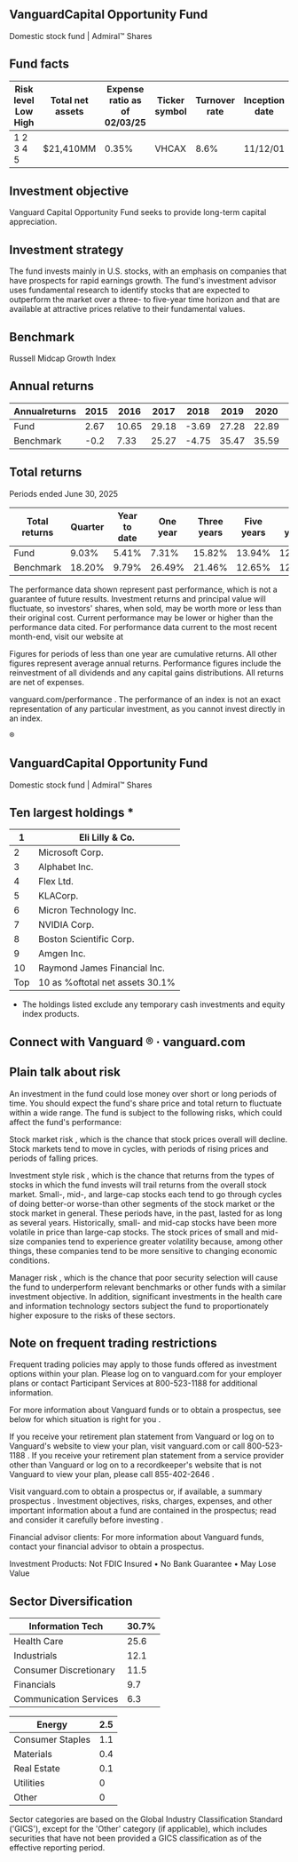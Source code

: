 ## VanguardCapital Opportunity Fund

Domestic stock fund | Admiral™ Shares

## Fund facts

| Risk level Low High   | Total net assets   | Expense ratio as of 02/03/25   | Ticker symbol   | Turnover rate   | Inception date   |   Fund number |
|-----------------------|--------------------|--------------------------------|-----------------|-----------------|------------------|---------------|
| 1 2 3 4 5             | $21,410MM          | 0.35%                          | VHCAX           | 8.6%            | 11/12/01         |          5111 |

## Investment objective

Vanguard Capital Opportunity Fund seeks to provide long-term capital appreciation.

## Investment strategy

The fund invests mainly in U.S. stocks, with an emphasis on companies that have prospects for rapid earnings growth. The fund's investment advisor uses fundamental research to identify stocks that are expected to outperform the market over a three- to five-year time horizon and that are available at attractive prices relative to their fundamental values.

## Benchmark

Russell Midcap Growth Index

<!-- image -->

## Annual returns

<!-- image -->

| Annualreturns   |   2015 |   2016 |   2017 |   2018 |   2019 |   2020 |   2021 |   2022 |   2023 |   2024 |
|-----------------|--------|--------|--------|--------|--------|--------|--------|--------|--------|--------|
| Fund            |   2.67 |  10.65 |  29.18 |  -3.69 |  27.28 |  22.89 |  21.11 | -17.47 |  25.61 |  14.34 |
| Benchmark       |  -0.2  |   7.33 |  25.27 |  -4.75 |  35.47 |  35.59 |  12.73 | -26.72 |  25.87 |  22.1  |

## Total returns

Periods ended June 30, 2025

| Total returns   | Quarter   | Year to date   | One year   | Three years   | Five years   | Ten years   |
|-----------------|-----------|----------------|------------|---------------|--------------|-------------|
| Fund            | 9.03%     | 5.41%          | 7.31%      | 15.82%        | 13.94%       | 12.45%      |
| Benchmark       | 18.20%    | 9.79%          | 26.49%     | 21.46%        | 12.65%       | 12.13%      |

The performance data shown represent past performance, which is not a guarantee of future results. Investment returns and principal value will fluctuate, so investors' shares, when sold, may be worth more or less than their original cost. Current performance may be lower or higher than the performance data cited. For performance data current to the most recent month-end, visit our website at

Figures for periods of less than one year are cumulative returns. All other figures represent average annual returns. Performance figures include the reinvestment of all dividends and any capital gains distributions. All returns are net of expenses.

vanguard.com/performance  . The performance of an index is not an exact representation of any particular investment, as you cannot invest directly in an index.

®

<!-- image -->

## VanguardCapital Opportunity Fund

Domestic stock fund | Admiral™ Shares

## Ten largest holdings  *

| 1   | Eli Lilly & Co.                 |
|-----|---------------------------------|
| 2   | Microsoft Corp.                 |
| 3   | Alphabet Inc.                   |
| 4   | Flex Ltd.                       |
| 5   | KLACorp.                        |
| 6   | Micron Technology Inc.          |
| 7   | NVIDIA Corp.                    |
| 8   | Boston Scientific Corp.         |
| 9   | Amgen Inc.                      |
| 10  | Raymond James Financial Inc.    |
| Top | 10 as %oftotal net assets 30.1% |

* The holdings listed exclude any temporary cash investments and equity index products.

## Connect with Vanguard   ® ·    vanguard.com

## Plain talk about risk

An investment in the fund could lose money over short or long periods of time. You should expect the fund's share price and total return to fluctuate within a wide range. The fund is subject to the following risks, which could affect the fund's performance:

Stock market risk , which is the chance that stock prices overall will decline. Stock markets tend to move in cycles, with periods of rising prices and periods of falling prices.

Investment style risk , which is the chance that returns from the types of stocks in which the fund invests will trail returns from the overall stock market. Small-, mid-, and large-cap stocks each tend to go through cycles of doing better-or worse-than other segments of the stock market or the stock market in general. These periods have, in the past, lasted for as long as several years. Historically, small- and mid-cap stocks have been more volatile in price than large-cap stocks. The stock prices of small and mid-size companies tend to experience greater volatility because, among other things, these companies tend to be more sensitive to changing economic conditions.

Manager risk , which is the chance that poor security selection will cause the fund to underperform relevant benchmarks or other funds with a similar investment objective. In addition, significant investments in the health care and information technology sectors subject the fund to proportionately higher exposure to the risks of these sectors.

## Note on frequent trading restrictions

Frequent trading policies may apply to those funds offered as investment options within your plan. Please log on to   vanguard.com for your employer plans or contact Participant Services at 800-523-1188 for additional information.

For more information about Vanguard funds or to obtain a prospectus, see below for which situation is right for you .

If you receive your retirement plan statement from Vanguard or log on to Vanguard's website to view your plan, visit vanguard.com or call 800-523-1188 . If you receive your retirement plan statement from a service provider other than Vanguard or log on to a recordkeeper's website that is not Vanguard to view your plan, please call 855-402-2646 .

Visit vanguard.com to obtain a prospectus or, if available, a summary prospectus . Investment objectives, risks, charges, expenses, and other important information about a fund are contained in the prospectus; read and consider it carefully before investing .

Financial advisor clients: For more information about Vanguard funds, contact your financial advisor to obtain a prospectus.

Investment Products: Not FDIC Insured • No Bank Guarantee • May Lose Value

## Sector Diversification

<!-- image -->

| Information Tech       |   30.7% |
|------------------------|---------|
| Health Care            |    25.6 |
| Industrials            |    12.1 |
| Consumer Discretionary |    11.5 |
| Financials             |     9.7 |
| Communication Services |     6.3 |

| Energy           |   2.5 |
|------------------|-------|
| Consumer Staples |   1.1 |
| Materials        |   0.4 |
| Real Estate      |   0.1 |
| Utilities        |   0   |
| Other            |   0   |

<!-- image -->

<!-- image -->

<!-- image -->

<!-- image -->

<!-- image -->

<!-- image -->

<!-- image -->

<!-- image -->

<!-- image -->

<!-- image -->

<!-- image -->

<!-- image -->

Sector categories are based on the Global Industry Classification Standard ('GICS'), except for the 'Other' category (if applicable), which includes securities that have not been provided a GICS classification as of the effective reporting period.